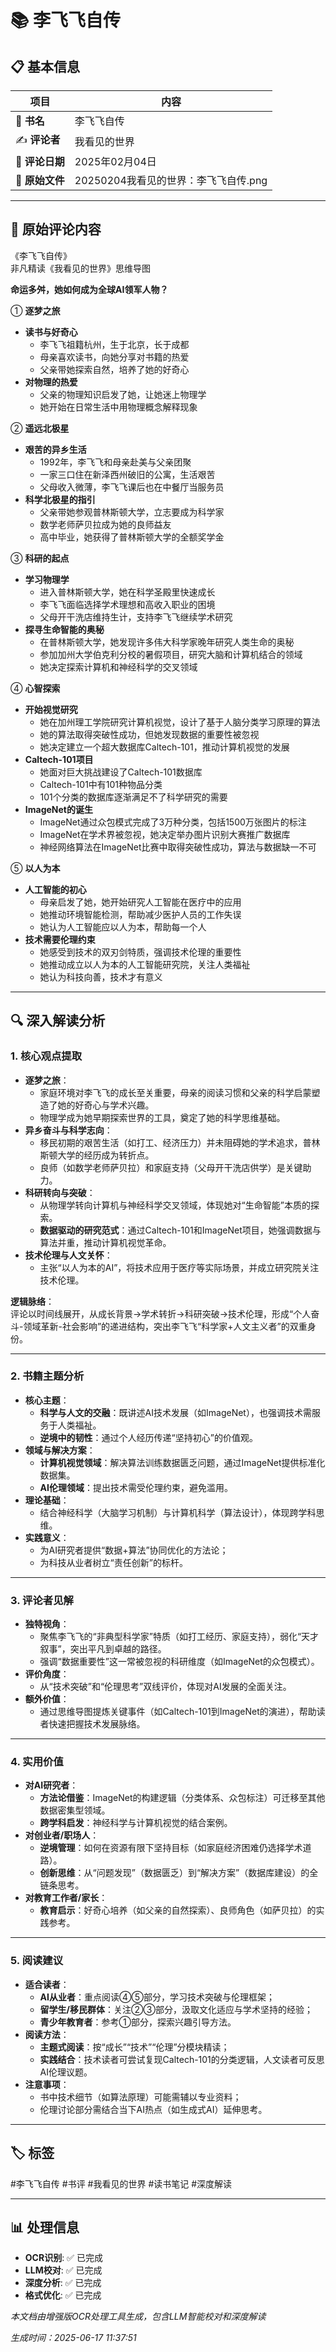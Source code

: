 # 📚 李飞飞自传

## 📋 基本信息

| 项目 | 内容 |
|------|------|
| 📖 **书名** | 李飞飞自传 |
| ✍️ **评论者** | 我看见的世界 |
| 📅 **评论日期** | 2025年02月04日 |
| 📄 **原始文件** | 20250204我看见的世界：李飞飞自传.png |

---

## 📝 原始评论内容

《李飞飞自传》  
非凡精读《我看见的世界》思维导图  

**命运多舛，她如何成为全球AI领军人物？**  

① **逐梦之旅**  
- **读书与好奇心**  
  - 李飞飞祖籍杭州，生于北京，长于成都  
  - 母亲喜欢读书，向她分享对书籍的热爱  
  - 父亲带她探索自然，培养了她的好奇心  
- **对物理的热爱**  
  - 父亲的物理知识启发了她，让她迷上物理学  
  - 她开始在日常生活中用物理概念解释现象  

② **遥远北极星**  
- **艰苦的异乡生活**  
  - 1992年，李飞飞和母亲赴美与父亲团聚  
  - 一家三口住在新泽西州破旧的公寓，生活艰苦  
  - 父母收入微薄，李飞飞课后也在中餐厅当服务员  
- **科学北极星的指引**  
  - 父亲带她参观普林斯顿大学，立志要成为科学家  
  - 数学老师萨贝拉成为她的良师益友  
  - 高中毕业，她获得了普林斯顿大学的全额奖学金  

③ **科研的起点**  
- **学习物理学**  
  - 进入普林斯顿大学，她在科学圣殿里快速成长  
  - 李飞飞面临选择学术理想和高收入职业的困境  
  - 父母开干洗店维持生计，支持李飞飞继续学术研究  
- **探寻生命智能的奥秘**  
  - 在普林斯顿大学，她发现许多伟大科学家晚年研究人类生命的奥秘  
  - 参加加州大学伯克利分校的暑假项目，研究大脑和计算机结合的领域  
  - 她决定探索计算机和神经科学的交叉领域  

④ **心智探索**  
- **开始视觉研究**  
  - 她在加州理工学院研究计算机视觉，设计了基于人脑分类学习原理的算法  
  - 她的算法取得突破性成功，但她发现数据的重要性被忽视  
  - 她决定建立一个超大数据库Caltech-101，推动计算机视觉的发展  
- **Caltech-101项目**  
  - 她面对巨大挑战建设了Caltech-101数据库  
  - Caltech-101中有101种物品分类  
  - 101个分类的数据库逐渐满足不了科学研究的需要  
- **ImageNet的诞生**  
  - ImageNet通过众包模式完成了3万种分类，包括1500万张图片的标注  
  - ImageNet在学术界被忽视，她决定举办图片识别大赛推广数据库  
  - 神经网络算法在ImageNet比赛中取得突破性成功，算法与数据缺一不可  

⑤ **以人为本**  
- **人工智能的初心**  
  - 母亲启发了她，她开始研究人工智能在医疗中的应用  
  - 她推动环境智能检测，帮助减少医护人员的工作失误  
  - 她认为人工智能应以人为本，帮助每一个人  
- **技术需要伦理约束**  
  - 她感受到技术的双刃剑特质，强调技术伦理的重要性  
  - 她推动成立以人为本的人工智能研究院，关注人类福祉  
  - 她认为科技向善，技术才有意义

---

## 🔍 深入解读分析

### 1. **核心观点提取**  
- **逐梦之旅**：  
  - 家庭环境对李飞飞的成长至关重要，母亲的阅读习惯和父亲的科学启蒙塑造了她的好奇心与学术兴趣。  
  - 物理学成为她早期探索世界的工具，奠定了她的科学思维基础。  
- **异乡奋斗与科学志向**：  
  - 移民初期的艰苦生活（如打工、经济压力）并未阻碍她的学术追求，普林斯顿大学的经历成为转折点。  
  - 良师（如数学老师萨贝拉）和家庭支持（父母开干洗店供学）是关键助力。  
- **科研转向与突破**：  
  - 从物理学转向计算机与神经科学交叉领域，体现她对“生命智能”本质的探索。  
  - **数据驱动的研究范式**：通过Caltech-101和ImageNet项目，她强调数据与算法并重，推动计算机视觉革命。  
- **技术伦理与人文关怀**：  
  - 主张“以人为本的AI”，将技术应用于医疗等实际场景，并成立研究院关注技术伦理。  

**逻辑脉络**：  
评论以时间线展开，从成长背景→学术转折→科研突破→技术伦理，形成“个人奋斗-领域革新-社会影响”的递进结构，突出李飞飞“科学家+人文主义者”的双重身份。  

---

### 2. **书籍主题分析**  
- **核心主题**：  
  - **科学与人文的交融**：既讲述AI技术发展（如ImageNet），也强调技术需服务于人类福祉。  
  - **逆境中的韧性**：通过个人经历传递“坚持初心”的价值观。  
- **领域与解决方案**：  
  - **计算机视觉领域**：解决算法训练数据匮乏问题，通过ImageNet提供标准化数据集。  
  - **AI伦理领域**：提出技术需受伦理约束，避免滥用。  
- **理论基础**：  
  - 结合神经科学（大脑学习机制）与计算机科学（算法设计），体现跨学科思维。  
- **实践意义**：  
  - 为AI研究者提供“数据+算法”协同优化的方法论；  
  - 为科技从业者树立“责任创新”的标杆。  

---

### 3. **评论者见解**  
- **独特视角**：  
  - 聚焦李飞飞的“非典型科学家”特质（如打工经历、家庭支持），弱化“天才叙事”，突出平凡到卓越的路径。  
  - 强调“数据重要性”这一常被忽视的科研维度（如ImageNet的众包模式）。  
- **评价角度**：  
  - 从“技术突破”和“伦理思考”双线评价，体现对AI发展的全面关注。  
- **额外价值**：  
  - 通过思维导图提炼关键事件（如Caltech-101到ImageNet的演进），帮助读者快速把握技术发展脉络。  

---

### 4. **实用价值**  
- **对AI研究者**：  
  - **方法论借鉴**：ImageNet的构建逻辑（分类体系、众包标注）可迁移至其他数据密集型领域。  
  - **跨学科启发**：神经科学与计算机视觉的结合案例。  
- **对创业者/职场人**：  
  - **逆境管理**：如何在资源有限下坚持目标（如家庭经济困难仍选择学术道路）。  
  - **创新思维**：从“问题发现”（数据匮乏）到“解决方案”（数据库建设）的全链条思考。  
- **对教育工作者/家长**：  
  - **教育启示**：好奇心培养（如父亲的自然探索）、良师角色（如萨贝拉）的实践参考。  

---

### 5. **阅读建议**  
- **适合读者**：  
  - **AI从业者**：重点阅读④⑤部分，学习技术突破与伦理框架；  
  - **留学生/移民群体**：关注②③部分，汲取文化适应与学术坚持的经验；  
  - **青少年教育者**：参考①部分，探索兴趣引导方法。  
- **阅读方法**：  
  - **主题式阅读**：按“成长”“技术”“伦理”分模块精读；  
  - **实践结合**：技术读者可尝试复现Caltech-101的分类逻辑，人文读者可反思AI伦理议题。  
- **注意事项**：  
  - 书中技术细节（如算法原理）可能需辅以专业资料；  
  - 伦理讨论部分需结合当下AI热点（如生成式AI）延伸思考。

---

## 🏷️ 标签

#李飞飞自传 #书评 #我看见的世界 #读书笔记 #深度解读

---

## 📊 处理信息

- **OCR识别**: ✅ 已完成
- **LLM校对**: ✅ 已完成  
- **深度分析**: ✅ 已完成
- **格式优化**: ✅ 已完成

*本文档由增强版OCR处理工具生成，包含LLM智能校对和深度解读*

*生成时间：2025-06-17 11:37:51*
